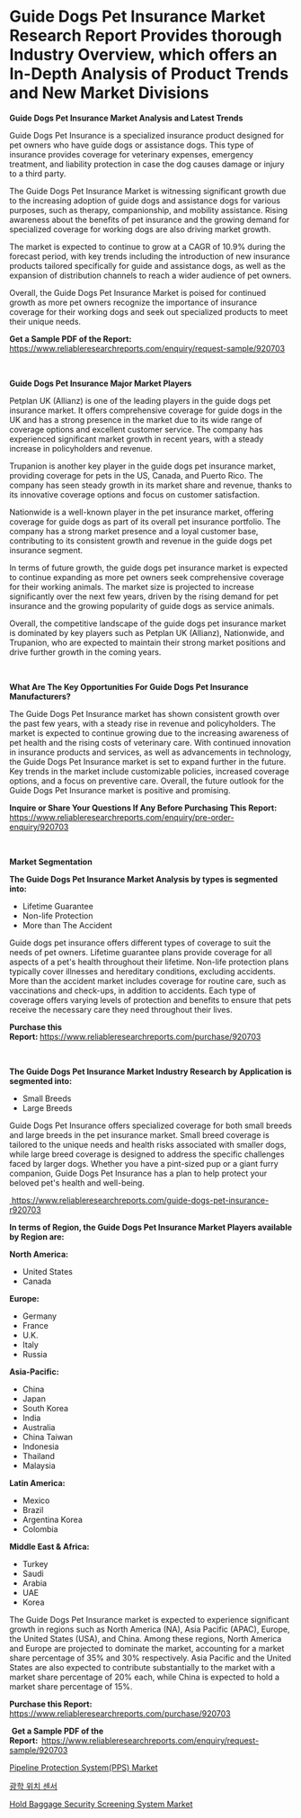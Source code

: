 <p><h1>Guide Dogs Pet Insurance Market Research Report Provides thorough Industry Overview, which offers an In-Depth Analysis of Product Trends and New Market Divisions</h1></p><p><strong>Guide Dogs Pet Insurance Market Analysis and Latest Trends</strong></p>
<p><p>Guide Dogs Pet Insurance is a specialized insurance product designed for pet owners who have guide dogs or assistance dogs. This type of insurance provides coverage for veterinary expenses, emergency treatment, and liability protection in case the dog causes damage or injury to a third party.</p><p>The Guide Dogs Pet Insurance Market is witnessing significant growth due to the increasing adoption of guide dogs and assistance dogs for various purposes, such as therapy, companionship, and mobility assistance. Rising awareness about the benefits of pet insurance and the growing demand for specialized coverage for working dogs are also driving market growth.</p><p>The market is expected to continue to grow at a CAGR of 10.9% during the forecast period, with key trends including the introduction of new insurance products tailored specifically for guide and assistance dogs, as well as the expansion of distribution channels to reach a wider audience of pet owners.</p><p>Overall, the Guide Dogs Pet Insurance Market is poised for continued growth as more pet owners recognize the importance of insurance coverage for their working dogs and seek out specialized products to meet their unique needs.</p></p>
<p><strong>Get a Sample PDF of the Report:&nbsp;</strong> <a href="https://www.reliableresearchreports.com/enquiry/request-sample/920703">https://www.reliableresearchreports.com/enquiry/request-sample/920703</a></p>
<p>&nbsp;</p>
<p><strong>Guide Dogs Pet Insurance Major Market Players</strong></p>
<p><p>Petplan UK (Allianz) is one of the leading players in the guide dogs pet insurance market. It offers comprehensive coverage for guide dogs in the UK and has a strong presence in the market due to its wide range of coverage options and excellent customer service. The company has experienced significant market growth in recent years, with a steady increase in policyholders and revenue.</p><p>Trupanion is another key player in the guide dogs pet insurance market, providing coverage for pets in the US, Canada, and Puerto Rico. The company has seen steady growth in its market share and revenue, thanks to its innovative coverage options and focus on customer satisfaction.</p><p>Nationwide is a well-known player in the pet insurance market, offering coverage for guide dogs as part of its overall pet insurance portfolio. The company has a strong market presence and a loyal customer base, contributing to its consistent growth and revenue in the guide dogs pet insurance segment.</p><p>In terms of future growth, the guide dogs pet insurance market is expected to continue expanding as more pet owners seek comprehensive coverage for their working animals. The market size is projected to increase significantly over the next few years, driven by the rising demand for pet insurance and the growing popularity of guide dogs as service animals.</p><p>Overall, the competitive landscape of the guide dogs pet insurance market is dominated by key players such as Petplan UK (Allianz), Nationwide, and Trupanion, who are expected to maintain their strong market positions and drive further growth in the coming years.</p></p>
<p>&nbsp;</p>
<p><strong>What Are The Key Opportunities For Guide Dogs Pet Insurance Manufacturers?</strong></p>
<p><p>The Guide Dogs Pet Insurance market has shown consistent growth over the past few years, with a steady rise in revenue and policyholders. The market is expected to continue growing due to the increasing awareness of pet health and the rising costs of veterinary care. With continued innovation in insurance products and services, as well as advancements in technology, the Guide Dogs Pet Insurance market is set to expand further in the future. Key trends in the market include customizable policies, increased coverage options, and a focus on preventive care. Overall, the future outlook for the Guide Dogs Pet Insurance market is positive and promising.</p></p>
<p><strong>Inquire or Share Your Questions If Any Before Purchasing This Report:</strong> <a href="https://www.reliableresearchreports.com/enquiry/pre-order-enquiry/920703">https://www.reliableresearchreports.com/enquiry/pre-order-enquiry/920703</a></p>
<p>&nbsp;</p>
<p><strong>Market Segmentation</strong></p>
<p><strong>The Guide Dogs Pet Insurance Market Analysis by types is segmented into:</strong></p>
<p><ul><li>Lifetime Guarantee</li><li>Non-life Protection</li><li>More than The Accident</li></ul></p>
<p><p>Guide dogs pet insurance offers different types of coverage to suit the needs of pet owners. Lifetime guarantee plans provide coverage for all aspects of a pet's health throughout their lifetime. Non-life protection plans typically cover illnesses and hereditary conditions, excluding accidents. More than the accident market includes coverage for routine care, such as vaccinations and check-ups, in addition to accidents. Each type of coverage offers varying levels of protection and benefits to ensure that pets receive the necessary care they need throughout their lives.</p></p>
<p><strong>Purchase this Report:&nbsp;</strong><a href="https://www.reliableresearchreports.com/purchase/920703">https://www.reliableresearchreports.com/purchase/920703</a></p>
<p>&nbsp;</p>
<p><strong>The Guide Dogs Pet Insurance Market Industry Research by Application is segmented into:</strong></p>
<p><ul><li>Small Breeds</li><li>Large Breeds</li></ul></p>
<p><p>Guide Dogs Pet Insurance offers specialized coverage for both small breeds and large breeds in the pet insurance market. Small breed coverage is tailored to the unique needs and health risks associated with smaller dogs, while large breed coverage is designed to address the specific challenges faced by larger dogs. Whether you have a pint-sized pup or a giant furry companion, Guide Dogs Pet Insurance has a plan to help protect your beloved pet's health and well-being.</p></p>
<p><a href="https://www.reliableresearchreports.com/guide-dogs-pet-insurance-r920703">&nbsp;https://www.reliableresearchreports.com/guide-dogs-pet-insurance-r920703</a></p>
<p><strong>In terms of Region, the Guide Dogs Pet Insurance Market Players available by Region are:</strong></p>
<p>
    <p> <strong> North America: </strong>
        <ul>
            <li>United States</li>
            <li>Canada</li>
        </ul>
        </p> 
    <p> <strong> Europe: </strong>
        <ul>
            <li>Germany</li>
            <li>France</li>
            <li>U.K.</li>
            <li>Italy</li>
            <li>Russia</li>
        </ul>
        </p> 
    <p> <strong> Asia-Pacific: </strong>
        <ul>
            <li>China</li>
            <li>Japan</li>
            <li>South Korea</li>
            <li>India</li>
            <li>Australia</li>
            <li>China Taiwan</li>
            <li>Indonesia</li>
            <li>Thailand</li>
            <li>Malaysia</li>
        </ul>
        </p> 
    <p> <strong> Latin America: </strong>
        <ul>
            <li>Mexico</li>
            <li>Brazil</li>
            <li>Argentina Korea</li>
            <li>Colombia</li>
        </ul>
        </p> 
    <p> <strong> Middle East & Africa: </strong>
        <ul>
            <li>Turkey</li>
            <li>Saudi</li>
            <li>Arabia</li>
            <li>UAE</li>
            <li>Korea</li>
        </ul>
    </p>
    </p>
<p><p>The Guide Dogs Pet Insurance market is expected to experience significant growth in regions such as North America (NA), Asia Pacific (APAC), Europe, the United States (USA), and China. Among these regions, North America and Europe are projected to dominate the market, accounting for a market share percentage of 35% and 30% respectively. Asia Pacific and the United States are also expected to contribute substantially to the market with a market share percentage of 20% each, while China is expected to hold a market share percentage of 15%.</p></p>
<p><strong>Purchase this Report: </strong><a href="https://www.reliableresearchreports.com/purchase/920703">https://www.reliableresearchreports.com/purchase/920703</a></p>
<p>&nbsp;<strong>Get a Sample PDF of the Report:&nbsp;&nbsp;</strong><a href="https://www.reliableresearchreports.com/enquiry/request-sample/920703">https://www.reliableresearchreports.com/enquiry/request-sample/920703</a></p>
<p><strong></strong></p>
<p><p><a href="https://www.linkedin.com/pulse/pipeline-protection-systempps-market-insight-trends-growth-9krdc">Pipeline Protection System(PPS) Market</a></p><p><a href="https://github.com/oajzkywllm460/Market-Research-Report-List-2/blob/main/767551752072.md">광학 위치 센서</a></p><p><a href="https://www.linkedin.com/pulse/hold-baggage-security-screening-system-market-share-evolution-e3pac">Hold Baggage Security Screening System Market</a></p></p>